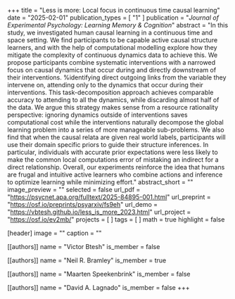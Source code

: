 +++
title = "Less is more: Local focus in continuous time causal learning"
date = "2025-02-01"
publication_types = [ "1" ]
publication = "_Journal of Experimental Psychology: Learning Memory & Cognition_"
abstract = "In this study, we investigated human causal learning in a continuous time and space setting. We find participants to be capable active causal structure learners, and with the help of computational modelling explore how they mitigate the complexity of continuous dynamics data to achieve this. We propose participants combine systematic interventions with a narrowed focus on causal dynamics that occur during and directly downstream of their interventions. %identifying direct outgoing links from the variable they intervene on, attending only to the dynamics that occur during their interventions. This task-decomposition approach achieves comparable accuracy to attending to all the dynamics, while discarding almost half of the data. We argue this strategy makes sense from a resource rationality perspective: ignoring dynamics outside of interventions saves computational cost while the interventions naturally decompose the global learning problem into a series of more manageable sub-problems. We also find that when the causal relata are given real world labels, participants will use their domain specific priors to guide their structure inferences. In particular, individuals with accurate prior expectations were less likely to make the common local computations error of mistaking an indirect for a direct relationship. Overall, our experiments reinforce the idea that humans are frugal and intuitive active learners who combine actions and inference to optimize learning while minimizing effort."
abstract_short = ""
image_preview = ""
selected = false
url_pdf = "https://psycnet.apa.org/fulltext/2025-84895-001.html"
url_preprint = "https://osf.io/preprints/psyarxiv/fs9eh"
url_demo = "https://vbtesh.github.io/less_is_more_2023.html"
url_project = "https://osf.io/ev2mb/"
projects = [ ]
tags = [ ]
math = true
highlight = false

[header]
image = ""
caption = ""

[[authors]]
name = "Victor Btesh"
is_member = false

[[authors]]
name = "Neil R. Bramley"
is_member = true

[[authors]]
name = "Maarten Speekenbrink"
is_member = false

[[authors]]
name = "David A. Lagnado"
is_member = false
+++

